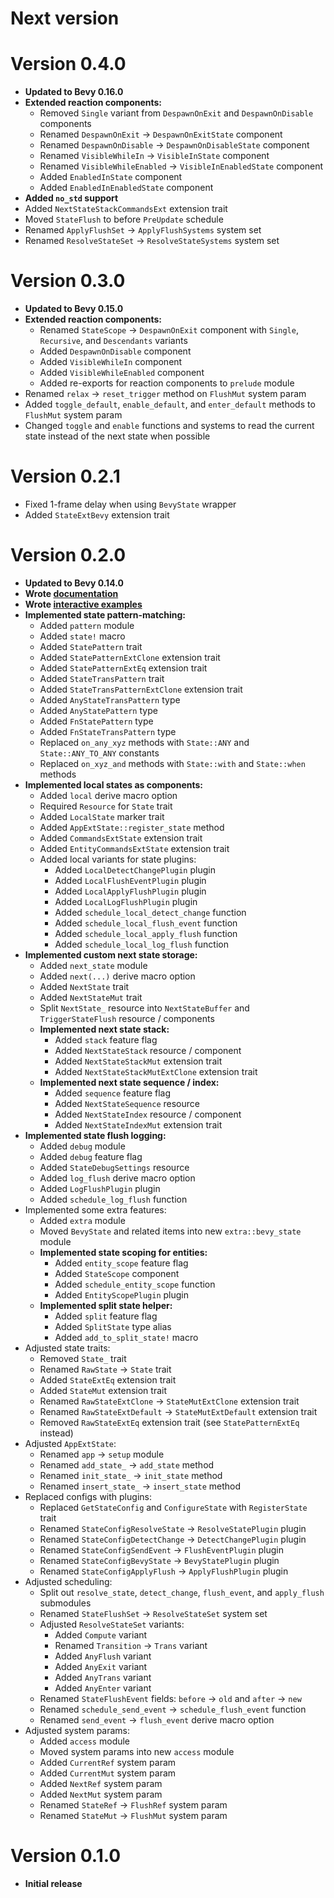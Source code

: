 # Next version

# Version 0.4.0

- **Updated to Bevy 0.16.0**
- **Extended reaction components:**
    - Removed `Single` variant from `DespawnOnExit` and `DespawnOnDisable` components
    - Renamed `DespawnOnExit` -> `DespawnOnExitState` component
    - Renamed `DespawnOnDisable` -> `DespawnOnDisableState` component
    - Renamed `VisibleWhileIn` -> `VisibleInState` component
    - Renamed `VisibleWhileEnabled` -> `VisibleInEnabledState` component
    - Added `EnabledInState` component
    - Added `EnabledInEnabledState` component
- **Added `no_std` support**
- Added `NextStateStackCommandsExt` extension trait
- Moved `StateFlush` to before `PreUpdate` schedule
- Renamed `ApplyFlushSet` -> `ApplyFlushSystems` system set
- Renamed `ResolveStateSet` -> `ResolveStateSystems` system set

# Version 0.3.0

- **Updated to Bevy 0.15.0**
- **Extended reaction components:**
    - Renamed `StateScope` -> `DespawnOnExit` component with `Single`, `Recursive`, and `Descendants` variants
    - Added `DespawnOnDisable` component
    - Added `VisibleWhileIn` component
    - Added `VisibleWhileEnabled` component
    - Added re-exports for reaction components to `prelude` module
- Renamed `relax` -> `reset_trigger` method on `FlushMut` system param
- Added `toggle_default`, `enable_default`, and `enter_default` methods to `FlushMut` system param
- Changed `toggle` and `enable` functions and systems to read the current state instead of the next state when possible

# Version 0.2.1

- Fixed 1-frame delay when using `BevyState` wrapper
- Added `StateExtBevy` extension trait

# Version 0.2.0

- **Updated to Bevy 0.14.0**
- **Wrote [documentation](https://docs.rs/pyri_state/latest/pyri_state/)**
- **Wrote [interactive examples](/examples/)**
- **Implemented state pattern-matching:**
    - Added `pattern` module
    - Added `state!` macro
    - Added `StatePattern` trait
    - Added `StatePatternExtClone` extension trait
    - Added `StatePatternExtEq` extension trait
    - Added `StateTransPattern` trait
    - Added `StateTransPatternExtClone` extension trait
    - Added `AnyStateTransPattern` type
    - Added `AnyStatePattern` type
    - Added `FnStatePattern` type
    - Added `FnStateTransPattern` type
    - Replaced `on_any_xyz` methods with `State::ANY` and `State::ANY_TO_ANY` constants
    - Replaced `on_xyz_and` methods with `State::with` and `State::when` methods
- **Implemented local states as components:**
    - Added `local` derive macro option
    - Required `Resource` for `State` trait
    - Added `LocalState` marker trait
    - Added `AppExtState::register_state` method
    - Added `CommandsExtState` extension trait
    - Added `EntityCommandsExtState` extension trait
    - Added local variants for state plugins:
        - Added `LocalDetectChangePlugin` plugin
        - Added `LocalFlushEventPlugin` plugin
        - Added `LocalApplyFlushPlugin` plugin
        - Added `LocalLogFlushPlugin` plugin
        - Added `schedule_local_detect_change` function
        - Added `schedule_local_flush_event` function
        - Added `schedule_local_apply_flush` function
        - Added `schedule_local_log_flush` function
- **Implemented custom next state storage:**
    - Added `next_state` module
    - Added `next(...)` derive macro option
    - Added `NextState` trait
    - Added `NextStateMut` trait
    - Split `NextState_` resource into `NextStateBuffer` and `TriggerStateFlush` resource / components
    - **Implemented next state stack:**
        - Added `stack` feature flag
        - Added `NextStateStack` resource / component
        - Added `NextStateStackMut` extension trait
        - Added `NextStateStackMutExtClone` extension trait
    - **Implemented next state sequence / index:**
        - Added `sequence` feature flag
        - Added `NextStateSequence` resource
        - Added `NextStateIndex` resource / component
        - Added `NextStateIndexMut` extension trait
- **Implemented state flush logging:**
    - Added `debug` module
    - Added `debug` feature flag
    - Added `StateDebugSettings` resource
    - Added `log_flush` derive macro option
    - Added `LogFlushPlugin` plugin
    - Added `schedule_log_flush` function
- Implemented some extra features:
    - Added `extra` module
    - Moved `BevyState` and related items into new `extra::bevy_state` module
    - **Implemented state scoping for entities:**
        - Added `entity_scope` feature flag
        - Added `StateScope` component
        - Added `schedule_entity_scope` function
        - Added `EntityScopePlugin` plugin
    - **Implemented split state helper:**
        - Added `split` feature flag
        - Added `SplitState` type alias
        - Added `add_to_split_state!` macro
- Adjusted state traits:
    - Removed `State_` trait
    - Renamed `RawState` -> `State` trait
    - Added `StateExtEq` extension trait
    - Added `StateMut` extension trait
    - Renamed `RawStateExtClone` -> `StateMutExtClone` extension trait
    - Renamed `RawStateExtDefault` -> `StateMutExtDefault` extension trait
    - Removed `RawStateExtEq` extension trait (see `StatePatternExtEq` instead)
- Adjusted `AppExtState`:
    - Renamed `app` -> `setup` module
    - Renamed `add_state_` -> `add_state` method
    - Renamed `init_state_` -> `init_state` method
    - Renamed `insert_state_` -> `insert_state` method
- Replaced configs with plugins:
    - Replaced `GetStateConfig` and `ConfigureState` with `RegisterState` trait
    - Renamed `StateConfigResolveState` -> `ResolveStatePlugin` plugin
    - Renamed `StateConfigDetectChange` -> `DetectChangePlugin` plugin
    - Renamed `StateConfigSendEvent` -> `FlushEventPlugin` plugin
    - Renamed `StateConfigBevyState` -> `BevyStatePlugin` plugin
    - Renamed `StateConfigApplyFlush` -> `ApplyFlushPlugin` plugin
- Adjusted scheduling:
    - Split out `resolve_state`, `detect_change`, `flush_event`, and `apply_flush` submodules
    - Renamed `StateFlushSet` -> `ResolveStateSet` system set
    - Adjusted `ResolveStateSet` variants:
        - Added `Compute` variant
        - Renamed `Transition` -> `Trans` variant
        - Added `AnyFlush` variant
        - Added `AnyExit` variant
        - Added `AnyTrans` variant
        - Added `AnyEnter` variant
    - Renamed `StateFlushEvent` fields: `before` -> `old` and `after` -> `new`
    - Renamed `schedule_send_event` -> `schedule_flush_event` function
    - Renamed `send_event` -> `flush_event` derive macro option
- Adjusted system params:
    - Added `access` module
    - Moved system params into new `access` module
    - Added `CurrentRef` system param
    - Added `CurrentMut` system param
    - Added `NextRef` system param
    - Added `NextMut` system param
    - Renamed `StateRef` -> `FlushRef` system param
    - Renamed `StateMut` -> `FlushMut` system param

# Version 0.1.0

- **Initial release**
